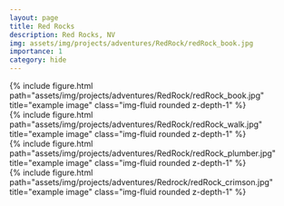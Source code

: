 ```yaml
---
layout: page
title: Red Rocks
description: Red Rocks, NV
img: assets/img/projects/adventures/RedRock/redRock_book.jpg
importance: 1
category: hide
---
```


<div class="row">
    <div class="col-sm mt-3 mt-md-0">
        {% include figure.html path="assets/img/projects/adventures/RedRock/redRock_book.jpg" title="example image" class="img-fluid rounded z-depth-1" %}
    </div>
    <div class="col-sm mt-3 mt-md-0">
        {% include figure.html path="assets/img/projects/adventures/RedRock/redRock_walk.jpg" title="example image" class="img-fluid rounded z-depth-1" %}
    </div>
    <div class="col-sm mt-3 mt-md-0">
        {% include figure.html path="assets/img/projects/adventures/RedRock/redRock_plumber.jpg" title="example image" class="img-fluid rounded z-depth-1" %}
    </div>
</div>

<div class="row justify-content-sm-center">
    <div class="col-sm-8 mt-3 mt-md-0">
        {% include figure.html path="assets/img/projects/adventures/Redrock/redRock_crimson.jpg" title="example image" class="img-fluid rounded z-depth-1" %}
    </div>
</div>